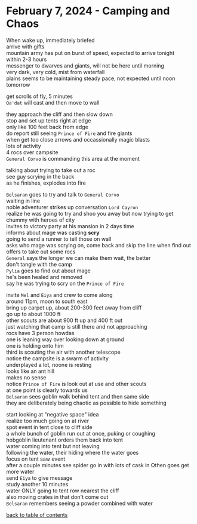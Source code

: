 # February 7, 2024 - Camping and Chaos

When wake up, immediately briefed  
arrive with gifts  
mountain army has put on burst of speed, expected to arrive tonight  
within 2-3 hours  
messenger to dwarves and giants, will not be here until morning  
very dark, very cold, mist from waterfall  
plains seems to be maintaining steady pace, not expected until noon tomorrow  

get scrolls of fly, 5 minutes  
`Qa'dat` will cast and then move to wall  

they approach the cliff and then slow down  
stop and set up tents right at edge    
only like 100 feet back from edge  
do report still seeing `Prince of Fire` and fire giants  
when get too close arrows and occassionally magic blasts  
lots of activity  
4 rocs over campsite  
`General Corvo` is commanding this area at the moment  

talking about trying to take out a roc  
see guy scrying in the back  
as he finishes, explodes into fire  

`Belsaran` goes to try and talk to `General Corvo`  
waiting in line  
noble adventurer strikes up conversation `Lord Cayron`  
realize he was going to try and shoo you away but now trying to get chummy with heroes of city  
invites to victory party at his mansion in 2 days time  
informs about mage was casting **scry**  
going to send a runner to tell those on wall  
asks who mage was scrying on, come back and skip the line when find out  
offers to take out some rocs  
`General` says the longer we can make them wait, the better  
don't tangle with the camp  
`Pylia` goes to find out about mage  
he's been healed and removed  
say he was trying to scry on the `Prince of Fire`  

invite `Mel` and `Eiya` and crew to come along  
around 11pm, moon to south east  
bring up carpet up, about 200-300 feet away from cliff  
go up to about 1000 ft  
other scouts are about 900 ft up and 400 ft out  
just watching that camp is still there and not approaching  
rocs have 3 person howdas  
one is leaning way over looking down at ground  
one is holding onto him  
third is scouting the air with another telescope  
notice the campsite is a swarm of activity  
underplayed a lot, noone is resting  
looks like an ant hill  
makes no sense  
notice `Prince of Fire` is look out at use and other scouts  
at one point is clearly towards us  
`Belsaran` sees goblin walk behind tent and then same side  
they are deliberately being chaotic as possible to hide something  

start looking at "negative space" idea  
realize too much going on at river  
spot event in tent close to cliff side  
a whole bunch of goblin run out at once, puking or coughing  
hobgoblin lieutenant orders them back into tent  
water coming into tent but not leaving  
following the water, their hiding where the water goes  
focus on tent saw event  
after a couple minutes see spider go in with lots of cask in 
Ωthen goes get more water  
send `Eiya` to give message  
study another 10 minutes  
water ONLY going to tent row nearest the cliff  
also moving crates in that don't come out  
`Belsaran` remembers seeing a powder combined with water  


[back to table of contents](/sessions/README.md)
